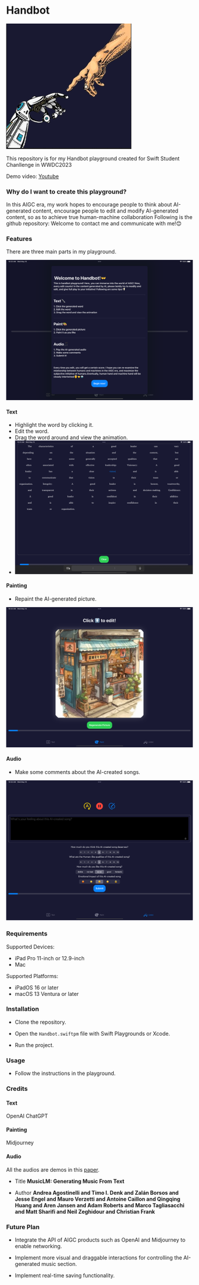 # Handbot

<img src="./assets/icon.png" alt="icon" style="zoom:33%;" />

This repository is for my Handbot playground created for Swift Student Chanllenge in WWDC2023

Demo video: [Youtube](https://youtu.be/AQyzqk6_YjY)

### Why do I want to create this playground?

In this AIGC era, my work hopes to encourage people to think about AI-generated content, encourage people to edit and modify AI-generated content, so as to achieve true human-machine collaboration Following is the github repository: Welcome to contact me and communicate with me!😊

### Features

There are three main parts in my playground.

![introduction](./assets/1.png)

#### Text

- Highlight the word by clicking it.
- Edit the word.
- Drag the word around and view the animation.
- ![text](./assets/2.png)

#### Painting

- Repaint the AI-generated picture.

![painting](./assets/3.png)

#### Audio

- Make some comments about the AI-created songs.

![audio](./assets/4.png)

### Requirements

Supported Devices:

- iPad Pro 11-inch or 12.9-inch
- Mac

Supported Platforms:

- iPadOS 16 or later
- macOS 13 Ventura or later

### Installation

- Clone the repository.

- Open the `Handbot.swiftpm` file with Swift Playgrounds or Xcode.
- Run the project.

### Usage

- Follow the instructions in the playground.

### Credits

#### Text

OpenAI ChatGPT 

#### Painting

Midjourney

#### Audio

All the audios are demos in this [paper](https://google-research.github.io/seanet/musiclm/examples/).

- Title **MusicLM: Generating Music From Text**

- Author **Andrea Agostinelli and Timo I. Denk and Zalán Borsos and Jesse Engel and Mauro Verzetti and Antoine Caillon and Qingqing Huang and Aren Jansen and Adam Roberts and Marco Tagliasacchi and Matt Sharifi and Neil Zeghidour and Christian Frank**

### Future Plan

- Integrate the API of AIGC products such as OpenAI and Midjourney to enable networking.
- Implement more visual and draggable interactions for controlling the AI-generated music section.

- Implement real-time saving functionality.
